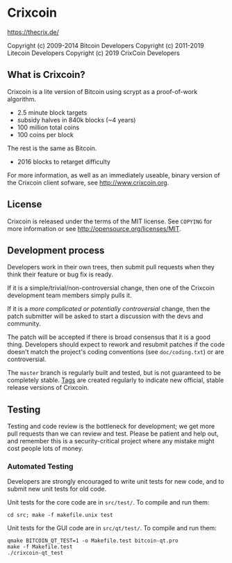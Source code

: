 Crixcoin 
================================

https://thecrix.de/

Copyright (c) 2009-2014 Bitcoin Developers
Copyright (c) 2011-2019 Litecoin Developers
Copyright (c) 2019 CrixCoin Developers

What is Crixcoin?
----------------

Crixcoin is a lite version of Bitcoin using scrypt as a proof-of-work algorithm.
 - 2.5 minute block targets
 - subsidy halves in 840k blocks (~4 years)
 - 100 million total coins
 - 100 coins per block

The rest is the same as Bitcoin.
 - 2016 blocks to retarget difficulty

For more information, as well as an immediately useable, binary version of
the Crixcoin client sofware, see http://www.crixcoin.org.

License
-------

Crixcoin is released under the terms of the MIT license. See `COPYING` for more
information or see http://opensource.org/licenses/MIT.

Development process
-------------------

Developers work in their own trees, then submit pull requests when they think
their feature or bug fix is ready.

If it is a simple/trivial/non-controversial change, then one of the Crixcoin
development team members simply pulls it.

If it is a *more complicated or potentially controversial* change, then the patch
submitter will be asked to start a discussion with the devs and community.

The patch will be accepted if there is broad consensus that it is a good thing.
Developers should expect to rework and resubmit patches if the code doesn't
match the project's coding conventions (see `doc/coding.txt`) or are
controversial.

The `master` branch is regularly built and tested, but is not guaranteed to be
completely stable. [Tags](https://github.com/crixcoin-project/crixcoin/tags) are created
regularly to indicate new official, stable release versions of Crixcoin.

Testing
-------

Testing and code review is the bottleneck for development; we get more pull
requests than we can review and test. Please be patient and help out, and
remember this is a security-critical project where any mistake might cost people
lots of money.

### Automated Testing

Developers are strongly encouraged to write unit tests for new code, and to
submit new unit tests for old code.

Unit tests for the core code are in `src/test/`. To compile and run them:

    cd src; make -f makefile.unix test

Unit tests for the GUI code are in `src/qt/test/`. To compile and run them:

    qmake BITCOIN_QT_TEST=1 -o Makefile.test bitcoin-qt.pro
    make -f Makefile.test
    ./crixcoin-qt_test

